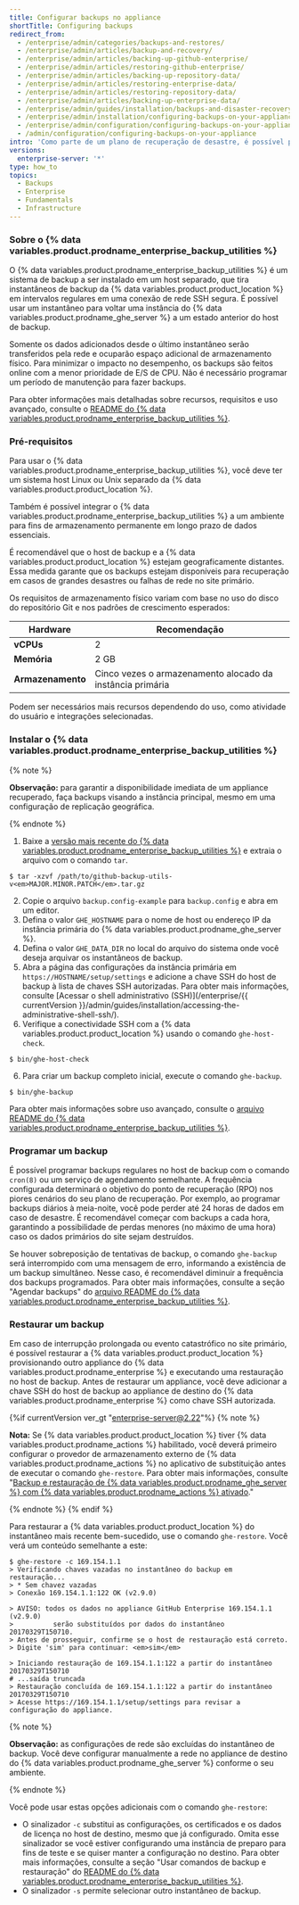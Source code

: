 ```yaml
---
title: Configurar backups no appliance
shortTitle: Configuring backups
redirect_from:
  - /enterprise/admin/categories/backups-and-restores/
  - /enterprise/admin/articles/backup-and-recovery/
  - /enterprise/admin/articles/backing-up-github-enterprise/
  - /enterprise/admin/articles/restoring-github-enterprise/
  - /enterprise/admin/articles/backing-up-repository-data/
  - /enterprise/admin/articles/restoring-enterprise-data/
  - /enterprise/admin/articles/restoring-repository-data/
  - /enterprise/admin/articles/backing-up-enterprise-data/
  - /enterprise/admin/guides/installation/backups-and-disaster-recovery/
  - /enterprise/admin/installation/configuring-backups-on-your-appliance
  - /enterprise/admin/configuration/configuring-backups-on-your-appliance
  - /admin/configuration/configuring-backups-on-your-appliance
intro: 'Como parte de um plano de recuperação de desastre, é possível proteger os dados de produção na {% data variables.product.product_location %} configurando backups automatizados.'
versions:
  enterprise-server: '*'
type: how_to
topics:
  - Backups
  - Enterprise
  - Fundamentals
  - Infrastructure
---
```

### Sobre o {% data variables.product.prodname_enterprise_backup_utilities %}

O {% data variables.product.prodname_enterprise_backup_utilities %} é um sistema de backup a ser instalado em um host separado, que tira instantâneos de backup da {% data variables.product.product_location %} em intervalos regulares em uma conexão de rede SSH segura. É possível usar um instantâneo para voltar uma instância do {% data variables.product.prodname_ghe_server %} a um estado anterior do host de backup.

Somente os dados adicionados desde o último instantâneo serão transferidos pela rede e ocuparão espaço adicional de armazenamento físico. Para minimizar o impacto no desempenho, os backups são feitos online com a menor prioridade de E/S de CPU. Não é necessário programar um período de manutenção para fazer backups.

Para obter informações mais detalhadas sobre recursos, requisitos e uso avançado, consulte o [README do {% data variables.product.prodname_enterprise_backup_utilities %}](https://github.com/github/backup-utils#readme).

### Pré-requisitos

Para usar o {% data variables.product.prodname_enterprise_backup_utilities %}, você deve ter um sistema host Linux ou Unix separado da {% data variables.product.product_location %}.

Também é possível integrar o {% data variables.product.prodname_enterprise_backup_utilities %} a um ambiente para fins de armazenamento permanente em longo prazo de dados essenciais.

É recomendável que o host de backup e a {% data variables.product.product_location %} estejam geograficamente distantes. Essa medida garante que os backups estejam disponíveis para recuperação em casos de grandes desastres ou falhas de rede no site primário.

Os requisitos de armazenamento físico variam com base no uso do disco do repositório Git e nos padrões de crescimento esperados:

| Hardware          | Recomendação                                              |
| ----------------- | --------------------------------------------------------- |
| **vCPUs**         | 2                                                         |
| **Memória**       | 2 GB                                                      |
| **Armazenamento** | Cinco vezes o armazenamento alocado da instância primária |

Podem ser necessários mais recursos dependendo do uso, como atividade do usuário e integrações selecionadas.

### Instalar o {% data variables.product.prodname_enterprise_backup_utilities %}

{% note %}

**Observação:** para garantir a disponibilidade imediata de um appliance recuperado, faça backups visando a instância principal, mesmo em uma configuração de replicação geográfica.

{% endnote %}

1. Baixe a [versão mais recente do {% data variables.product.prodname_enterprise_backup_utilities %}](https://github.com/github/backup-utils/releases) e extraia o arquivo com o comando `tar`.
  ```shell
  $ tar -xzvf /path/to/github-backup-utils-v<em>MAJOR.MINOR.PATCH</em>.tar.gz     
  ```
2. Copie o arquivo `backup.config-example` para `backup.config` e abra em um editor.
3. Defina o valor `GHE_HOSTNAME` para o nome de host ou endereço IP da instância primária do {% data variables.product.prodname_ghe_server %}.
4. Defina o valor `GHE_DATA_DIR` no local do arquivo do sistema onde você deseja arquivar os instantâneos de backup.
5. Abra a página das configurações da instância primária em `https://HOSTNAME/setup/settings` e adicione a chave SSH do host de backup à lista de chaves SSH autorizadas. Para obter mais informações, consulte [Acessar o shell administrativo (SSH)](/enterprise/{{ currentVersion }}/admin/guides/installation/accessing-the-administrative-shell-ssh/).
5. Verifique a conectividade SSH com a {% data variables.product.product_location %} usando o comando `ghe-host-check`.
  ```shell
  $ bin/ghe-host-check        
  ```
  6. Para criar um backup completo inicial, execute o comando `ghe-backup`.
  ```shell
  $ bin/ghe-backup        
  ```

Para obter mais informações sobre uso avançado, consulte o [arquivo README do {% data variables.product.prodname_enterprise_backup_utilities %}](https://github.com/github/backup-utils#readme).

### Programar um backup

É possível programar backups regulares no host de backup com o comando `cron(8)` ou um serviço de agendamento semelhante. A frequência configurada determinará o objetivo do ponto de recuperação (RPO) nos piores cenários do seu plano de recuperação. Por exemplo, ao programar backups diários à meia-noite, você pode perder até 24 horas de dados em caso de desastre. É recomendável começar com backups a cada hora, garantindo a possibilidade de perdas menores (no máximo de uma hora) caso os dados primários do site sejam destruídos.

Se houver sobreposição de tentativas de backup, o comando `ghe-backup` será interrompido com uma mensagem de erro, informando a existência de um backup simultâneo. Nesse caso, é recomendável diminuir a frequência dos backups programados. Para obter mais informações, consulte a seção "Agendar backups" do [ arquivo README do {% data variables.product.prodname_enterprise_backup_utilities %}](https://github.com/github/backup-utils#scheduling-backups).

### Restaurar um backup

Em caso de interrupção prolongada ou evento catastrófico no site primário, é possível restaurar a {% data variables.product.product_location %} provisionando outro appliance do {% data variables.product.prodname_enterprise %} e executando uma restauração no host de backup. Antes de restaurar um appliance, você deve adicionar a chave SSH do host de backup ao appliance de destino do {% data variables.product.prodname_enterprise %} como chave SSH autorizada.

{%if currentVersion ver_gt "enterprise-server@2.22"%}
{% note %}

**Nota:** Se {% data variables.product.product_location %} tiver {% data variables.product.prodname_actions %} habilitado, você deverá primeiro configurar o provedor de armazenamento externo de {% data variables.product.prodname_actions %} no aplicativo de substituição antes de executar o comando `ghe-restore`. Para obter mais informações, consulte "[Backup e restauração de {% data variables.product.prodname_ghe_server %} com {% data variables.product.prodname_actions %} ativado](/admin/github-actions/backing-up-and-restoring-github-enterprise-server-with-github-actions-enabled)."

{% endnote %}
{% endif %}

Para restaurar a {% data variables.product.product_location %} do instantâneo mais recente bem-sucedido, use o comando `ghe-restore`. Você verá um conteúdo semelhante a este:

```shell
$ ghe-restore -c 169.154.1.1
> Verificando chaves vazadas no instantâneo do backup em restauração...
> * Sem chavez vazadas
> Conexão 169.154.1.1:122 OK (v2.9.0)

> AVISO: todos os dados no appliance GitHub Enterprise 169.154.1.1 (v2.9.0)
>          serão substituídos por dados do instantâneo 20170329T150710.
> Antes de prosseguir, confirme se o host de restauração está correto.
> Digite 'sim' para continuar: <em>sim</em>

> Iniciando restauração de 169.154.1.1:122 a partir do instantâneo 20170329T150710
# ...saída truncada
> Restauração concluída de 169.154.1.1:122 a partir do instantâneo 20170329T150710
> Acesse https://169.154.1.1/setup/settings para revisar a configuração do appliance.
```

{% note %}

**Observação:** as configurações de rede são excluídas do instantâneo de backup. Você deve configurar manualmente a rede no appliance de destino do {% data variables.product.prodname_ghe_server %} conforme o seu ambiente.

{% endnote %}

Você pode usar estas opções adicionais com o comando `ghe-restore`:
- O sinalizador `-c` substitui as configurações, os certificados e os dados de licença no host de destino, mesmo que já configurado. Omita esse sinalizador se você estiver configurando uma instância de preparo para fins de teste e se quiser manter a configuração no destino. Para obter mais informações, consulte a seção "Usar comandos de backup e restauração" do [README do {% data variables.product.prodname_enterprise_backup_utilities %}](https://github.com/github/backup-utils#using-the-backup-and-restore-commands).
- O sinalizador `-s` permite selecionar outro instantâneo de backup.
